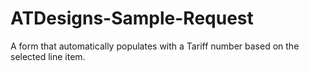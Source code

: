 # ATDesigns-Sample-Request
A form that automatically populates with a Tariff number based on the selected line item. 
